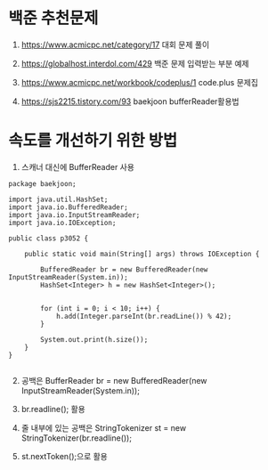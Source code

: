 # 백준 추천문제

1. https://www.acmicpc.net/category/17 대회 문제 풀이

2. https://globalhost.interdol.com/429 백준 문제 입력받는 부분 예제

3. https://www.acmicpc.net/workbook/codeplus/1 code.plus 문제집

4. https://sjs2215.tistory.com/93 baekjoon bufferReader활용법

# 속도를 개선하기 위한 방법

1. 스캐너 대신에 BufferReader 사용

```
package baekjoon;

import java.util.HashSet;
import java.io.BufferedReader;
import java.io.InputStreamReader;
import java.io.IOException;
 
public class p3052 {
 
	public static void main(String[] args) throws IOException {
		
		BufferedReader br = new BufferedReader(new InputStreamReader(System.in));
		HashSet<Integer> h = new HashSet<Integer>();
 
		
		for (int i = 0; i < 10; i++) {
			h.add(Integer.parseInt(br.readLine()) % 42);
		}
		
		System.out.print(h.size());
	}
}


```

2. 공백은 BufferReader br = new BufferedReader(new InputStreamReader(System.in));

3. br.readline(); 활용

4. 줄 내부에 있는 공백은 StringTokenizer st = new StringTokenizer(br.readline());

5. st.nextToken();으로 활용 